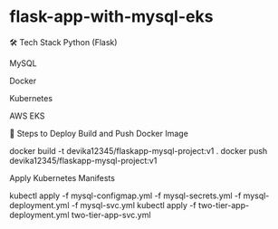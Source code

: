 # flask-app-with-mysql-eks

🛠 Tech Stack
Python (Flask)

MySQL

Docker

Kubernetes

AWS EKS


🔧 Steps to Deploy
Build and Push Docker Image


docker build -t devika12345/flaskapp-mysql-project:v1 .
docker push devika12345/flaskapp-mysql-project:v1


Apply Kubernetes Manifests

kubectl apply -f mysql-configmap.yml -f mysql-secrets.yml -f mysql-deployment.yml -f mysql-svc.yml
kubectl apply -f two-tier-app-deployment.yml two-tier-app-svc.yml
